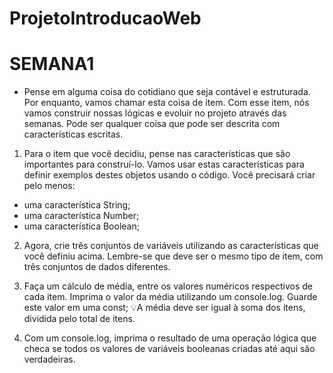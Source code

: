 # ProjetoIntroducaoWeb

# SEMANA1

- Pense em alguma coisa do cotidiano que seja contável e estruturada. Por enquanto, vamos chamar esta coisa de item. Com esse item, nós vamos construir nossas lógicas e evoluir no projeto através das semanas. Pode ser qualquer coisa que pode ser descrita com características escritas.

1. Para o item que você decidiu, pense nas características que são importantes para construí-lo. Vamos usar estas características para definir exemplos destes objetos usando o código.
Você precisará criar pelo menos:
  * uma característica String;
  * uma característica Number;
  * uma característica Boolean;

2. Agora, crie três conjuntos de variáveis utilizando as características que você definiu acima. Lembre-se que deve ser o mesmo tipo de item, com três conjuntos de dados diferentes.

3. Faça um cálculo de média, entre os valores numéricos respectivos de cada item. Imprima o valor da média utilizando um console.log. Guarde este valor em uma const;
💡A média deve ser igual à soma dos itens, dividida pelo total de itens.

4. Com um console.log, imprima o resultado de uma operação lógica que checa se todos os valores de variáveis booleanas criadas até aqui são verdadeiras.

